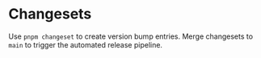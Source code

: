 # Changesets

Use `pnpm changeset` to create version bump entries. Merge changesets to `main` to trigger the automated release pipeline.
